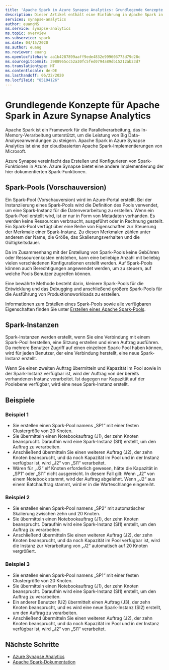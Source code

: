 ```yaml
---
title: 'Apache Spark in Azure Synapse Analytics: Grundlegende Konzepte'
description: Dieser Artikel enthält eine Einführung in Apache Spark in Azure Synapse Analytics sowie in die verschiedenen Konzepte.
services: synapse-analytics
author: euangMS
ms.service: synapse-analytics
ms.topic: overview
ms.subservice: spark
ms.date: 04/15/2020
ms.author: euang
ms.reviewer: euang
ms.openlocfilehash: aa1b4287899aaff9ede4832e999603773d79d28c
ms.sourcegitcommit: 3988965cc52a30fc5fed0794a89db15212ab23d7
ms.translationtype: HT
ms.contentlocale: de-DE
ms.lasthandoff: 06/22/2020
ms.locfileid: "85194126"
---
```

# <a name="apache-spark-in-azure-synapse-analytics-core-concepts"></a>Grundlegende Konzepte für Apache Spark in Azure Synapse Analytics

Apache Spark ist ein Framework für die Parallelverarbeitung, das In-Memory-Verarbeitung unterstützt, um die Leistung von Big Data-Analyseanwendungen zu steigern. Apache Spark in Azure Synapse Analytics ist eine der cloudbasierten Apache Spark-Implementierungen von Microsoft. 

Azure Synapse vereinfacht das Erstellen und Konfigurieren von Spark-Funktionen in Azure. Azure Synapse bietet eine andere Implementierung der hier dokumentierten Spark-Funktionen.

## <a name="spark-pools-preview"></a>Spark-Pools (Vorschauversion)

Ein Spark-Pool (Vorschauversion) wird im Azure-Portal erstellt. Bei der Instanziierung eines Spark-Pools wird die Definition des Pools verwendet, um eine Spark-Instanz für die Datenverarbeitung zu erstellen. Wenn ein Spark-Pool erstellt wird, ist er nur in Form von Metadaten vorhanden. Es werden keine Ressourcen verbraucht, ausgeführt oder in Rechnung gestellt. Ein Spark-Pool verfügt über eine Reihe von Eigenschaften zur Steuerung der Merkmale einer Spark-Instanz. Zu diesen Merkmalen zählen unter anderem der Name, die Größe, das Skalierungsverhalten und die Gültigkeitsdauer.

Da im Zusammenhang mit der Erstellung von Spark-Pools keine Gebühren oder Ressourcenkosten entstehen, kann eine beliebige Anzahl mit beliebig vielen verschiedenen Konfigurationen erstellt werden. Auf Spark-Pools können auch Berechtigungen angewendet werden, um zu steuern, auf welche Pools Benutzer zugreifen können.

Eine bewährte Methode besteht darin, kleinere Spark-Pools für die Entwicklung und das Debugging und anschließend größere Spark-Pools für die Ausführung von Produktionsworkloads zu erstellen.

Informationen zum Erstellen eines Spark-Pools sowie alle verfügbaren Eigenschaften finden Sie unter [Erstellen eines Apache Spark-Pools](../quickstart-create-apache-spark-pool-portal.md).

## <a name="spark-instances"></a>Spark-Instanzen

Spark-Instanzen werden erstellt, wenn Sie eine Verbindung mit einem Spark-Pool herstellen, eine Sitzung erstellen und einen Auftrag ausführen. Da mehrere Benutzer Zugriff auf einen einzelnen Spark-Pool haben können, wird für jeden Benutzer, der eine Verbindung herstellt, eine neue Spark-Instanz erstellt. 

Wenn Sie einen zweiten Auftrag übermitteln und Kapazität im Pool sowie in der Spark-Instanz verfügbar ist, wird der Auftrag von der bereits vorhandenen Instanz verarbeitet. Ist dagegen nur Kapazität auf der Poolebene verfügbar, wird eine neue Spark-Instanz erstellt.

## <a name="examples"></a>Beispiele

### <a name="example-1"></a>Beispiel 1

- Sie erstellen einen Spark-Pool namens „SP1“ mit einer festen Clustergröße von 20 Knoten.
- Sie übermitteln einen Notebookauftrag (J1), der zehn Knoten beansprucht. Daraufhin wird eine Spark-Instanz (SI1) erstellt, um den Auftrag zu verarbeiten.
- Anschließend übermitteln Sie einen weiteren Auftrag (J2), der zehn Knoten beansprucht, und da noch Kapazität im Pool und in der Instanz verfügbar ist, wird „J2“ von „SI1“ verarbeitet.
- Wären für „J2“ elf Knoten erforderlich gewesen, hätte die Kapazität in „SP1“ oder „SI1“ nicht ausgereicht. In diesem Fall gilt: Wenn „J2“ von einem Notebook stammt, wird der Auftrag abgelehnt. Wenn „J2“ aus einem Batchauftrag stammt, wird er in die Warteschlange eingereiht.

### <a name="example-2"></a>Beispiel 2

- Sie erstellen einen Spark-Pool namens „SP2“ mit automatischer Skalierung zwischen zehn und 20 Knoten.
- Sie übermitteln einen Notebookauftrag (J1), der zehn Knoten beansprucht. Daraufhin wird eine Spark-Instanz (SI1) erstellt, um den Auftrag zu verarbeiten.
- Anschließend übermitteln Sie einen weiteren Auftrag (J2), der zehn Knoten beansprucht, und da noch Kapazität im Pool verfügbar ist, wird die Instanz zur Verarbeitung von „J2“ automatisch auf 20 Knoten vergrößert.

### <a name="example-3"></a>Beispiel 3

- Sie erstellen einen Spark-Pool namens „SP1“ mit einer festen Clustergröße von 20 Knoten.
- Sie übermitteln einen Notebookauftrag (J1), der zehn Knoten beansprucht. Daraufhin wird eine Spark-Instanz (SI1) erstellt, um den Auftrag zu verarbeiten.
- Ein anderer Benutzer (U2) übermittelt einen Auftrag (J3), der zehn Knoten beansprucht, und es wird eine neue Spark-Instanz (SI2) erstellt, um den Auftrag zu verarbeiten.
- Anschließend übermitteln Sie einen weiteren Auftrag (J2), der zehn Knoten beansprucht, und da noch Kapazität im Pool und in der Instanz verfügbar ist, wird „J2“ von „SI1“ verarbeitet.

## <a name="next-steps"></a>Nächste Schritte

- [Azure Synapse Analytics](https://docs.microsoft.com/azure/synapse-analytics)
- [Apache Spark-Dokumentation](https://spark.apache.org/docs/2.4.4/)
